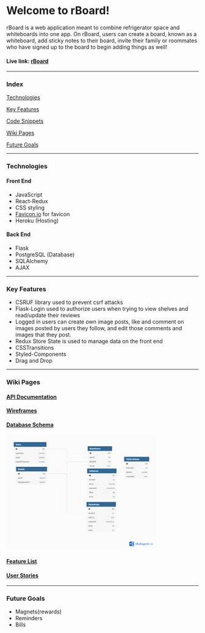 # Welcome to rBoard!

rBoard is a web application meant to combine refrigerator space and whiteboards into one app. On rBoard, users can create a board, known as a whiteboard, add sticky notes to their board, invite their family or roommates who have signed up to the board to begin adding things as well!
#### Live link: [rBoard](https://rboard2021.herokuapp.com/home)
***

### Index
[Technologies](#technologies)

[Key Features](#key-features)

[Code Snippets](#code-snippets)

[Wiki Pages](#wiki-pages)

[Future Goals](#future-goals)

***

### Technologies
#### Front End
- JavaScript
- React-Redux
- CSS styling
- [Favicon.io](https://favicon.io/) for favicon
- Heroku (Hosting)

#### Back End
- Flask
- PostgreSQL (Database)
- SQLAlchemy
- AJAX

***

### Key Features
- CSRUF library used to prevent csrf attacks
- Flask-Login used to authorize users when trying to view shelves and read/update their reviews
- Logged in users can create own image posts, like and comment on images posted by users they follow, and edit those comments and images that they post.
- Redux Store State is used to manage data on the front end
- CSSTransitions
- Styled-Components
- Drag and Drop

***

### Wiki Pages
#### [API Documentation](https://github.com/verykenny/r-board/wiki/API-Route-Documentation)
#### [Wireframes](https://github.com/verykenny/r-board/wiki/Wireframes)
#### [Database Schema](https://github.com/verykenny/r-board/wiki/Database-Schema)
<img src="https://github.com/verykenny/r-board/raw/main/planning/r-board.png" alt="rBoard database schema" height="300">

#### [Feature List](https://github.com/verykenny/r-board/wiki/MVP-Feature-List)
#### [User Stories](https://github.com/verykenny/r-board/wiki/User-Stories)
***

### Future Goals
- Magnets(rewards)
- Reminders
- Bills

